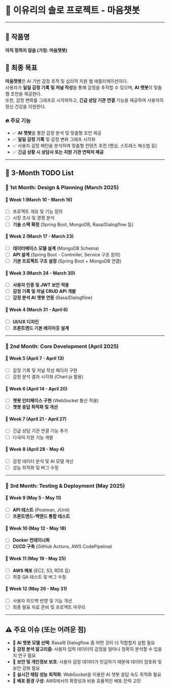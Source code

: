 # 📝 이유리의 솔로 프로젝트 - 마음챗봇  

---

## 📌 작품명  
**아직 정하지 않음 (가칭: 마음챗봇)**  

## 🎯 최종 목표  

**마음챗봇**은 AI 기반 감정 추적 및 심리적 지원 웹 애플리케이션이다.  
사용자가 **일일 감정 기록 및 저널 작성**을 통해 감정을 추적할 수 있으며, **AI 챗봇**이 맞춤형 조언을 제공한다.  
또한, 감정 변화를 그래프로 시각화하고, **긴급 상담 기관 연결** 기능을 제공하여 사용자의 정신 건강을 지원한다.  

### 🔥 주요 기능  
- ✅ **AI 챗봇**을 통한 감정 분석 및 맞춤형 조언 제공  
- ✅ **일일 감정 기록** 및 감정 변화 그래프 시각화  
- ✅ 사용자 감정 패턴을 분석하여 맞춤형 컨텐츠 추천 (명상, 스트레스 해소법 등)  
- ✅ **긴급 상황 시 상담사 또는 지원 기관 연락처 제공**   

---

## 📅 3-Month TODO List  

### 📌 1st Month: **Design & Planning (March 2025)**  

#### 📆 **Week 1 (March 10 - March 16)**  
- [ ] 프로젝트 개요 및 기능 정의  
- [ ] 시장 조사 및 경쟁 분석  
- [ ] **기술 스택 확정** (Spring Boot, MongoDB, Rasa/Dialogflow 등)  

#### 📆 **Week 2 (March 17 - March 23)**  
- [ ] **데이터베이스 모델 설계** (MongoDB Schema)  
- [ ] **API 설계** (Spring Boot - Controller, Service 구조 정의)  
- [ ] **기본 프로젝트 구조 설정** (Spring Boot + MongoDB 연결)  

#### 📆 **Week 3 (March 24 - March 30)**  
- [ ] **사용자 인증 및 JWT 보안 적용**  
- [ ] **감정 기록 및 저널 CRUD API 개발**  
- [ ] **감정 분석 AI 챗봇 연동** (Rasa/Dialogflow)  

#### 📆 **Week 4 (March 31 - April 6)**  
- [ ] **UI/UX 디자인** 
- [ ] **프론트엔드 기본 레이아웃 설계**  

---

### 🚀 2nd Month: **Core Development (April 2025)**  

#### 📆 **Week 5 (April 7 - April 13)**  
- [ ] 감정 기록 및 저널 작성 페이지 구현  
- [ ] 감정 분석 결과 시각화 (Chart.js 활용)  

#### 📆 **Week 6 (April 14 - April 20)**  
- [ ] **챗봇 인터페이스 구현** (WebSocket 통신 적용)  
- [ ] **챗봇 응답 최적화 및 개선**  

#### 📆 **Week 7 (April 21 - April 27)**  
- [ ] 긴급 상담 기관 연결 기능 추가  
- [ ] 다국어 지원 기능 개발  

#### 📆 **Week 8 (April 28 - May 4)**  
- [ ] 감정 데이터 분석 및 AI 모델 개선  
- [ ] 성능 최적화 및 버그 수정  

---

### 🚀 3rd Month: **Testing & Deployment (May 2025)**  

#### 📆 **Week 9 (May 5 - May 11)**  
- [ ] **API 테스트** (Postman, JUnit)  
- [ ] **프론트엔드-백엔드 통합 테스트**  

#### 📆 **Week 10 (May 12 - May 18)**  
- [ ] **Docker 컨테이너화**  
- [ ] **CI/CD 구축** (GitHub Actions, AWS CodePipeline)  

#### 📆 **Week 11 (May 19 - May 25)**  
- [ ] **AWS 배포** (EC2, S3, RDS 등)  
- [ ] 최종 QA 테스트 및 버그 수정  

#### 📆 **Week 12 (May 26 - May 31)**  
- [ ] 사용자 피드백 반영 및 기능 개선  
- [ ] 최종 발표 자료 준비 및 프로젝트 마무리  

---

## ⚠️ 주요 이슈 (또는 어려운 점)  

- 🔸 **AI 챗봇 모델 선택**: Rasa와 Dialogflow 중 어떤 것이 더 적합할지 실험 필요  
- 🔸 **감정 분석 알고리즘**: 사용자 입력 데이터의 감정을 얼마나 정확히 분석할 수 있을지 연구 필요  
- 🔸 **보안 및 개인정보 보호**: 사용자 감정 데이터가 민감하기 때문에 데이터 암호화 및 보안 강화 필요  
- 🔸 **실시간 채팅 성능 최적화**: WebSocket을 이용한 AI 챗봇 응답 속도 최적화 필요  
- 🔸 **배포 환경 구성**: AWS에서의 확장성과 비용 효율적인 배포 전략 고민  
